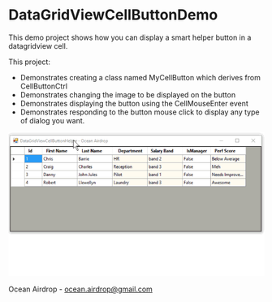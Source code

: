 # DataGridViewCellButtonDemo
This demo project shows how you can display a smart helper button in a datagridview cell.

This project:
* Demonstrates creating a class named MyCellButton which derives from CellButtonCtrl
* Demonstrates changing the image to be displayed on the button
* Demonstrates displaying the button using the CellMouseEnter event
* Demonstrates responding to the button mouse click to display any type of dialog you want.

![alt tag](https://raw.githubusercontent.com/OceanAirdrop/DataGridViewCellButtonDemo/master/gifdemo.gif)

Ocean Airdrop - ocean.airdrop@gmail.com
